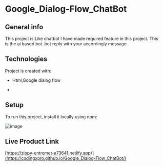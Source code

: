 # Google_Dialog-Flow_ChatBot

## General info
This project is Like chatbot I have made required feature in this project.
This is the ai based bot.
bot reply with your accordingly message.
	
## Technologies
Project is created with:
* Html,Google dialog flow

*
	
## Setup
To run this project, install it locally using npm:

![image](https://github.com/CodingXpro/Google_Dialog-Flow_ChatBot/assets/98632075/565b96a6-ecc9-4f15-a982-3bb1233f01e7)


## Live Product Link
   [https://zippy-entremet-a73641.netlify.app/](https://codingxpro.github.io/Google_Dialog-Flow_ChatBot/)
